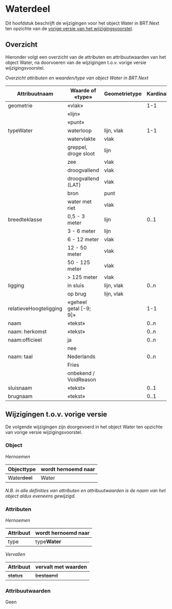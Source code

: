 Waterdeel
=========

Dit hoofdstuk beschrijft de wijzigingen voor het object Water in BRT.Next
ten opzichte van de [vorige versie van het 
wijzigingsvoorstel](https://docs.geostandaarden.nl/brtnext/cv-im-brtnext-20221104/#Waterdeel).

Overzicht
---------

Hieronder volgt een overzicht van de attributen en attribuutwaarden van het
object Water, na doorvoeren van de wijzigingen t.o.v. vorige versie
wijzigingsvoorstel.

*Overzicht attributen en waarden/type van object Water in BRT.Next*

| Attribuutnaam          | Waarde of «type»     | Geometrietype | Kardinaliteit |
|------------------------|------------------------|---------------|---------------|
| geometrie              | «vlak»                 |               | 1-1           |
|                        | «lijn»                 |               |               |
|                        | «punt»                 |               |               |
| typeWater              | waterloop              | lijn, vlak    | 1-1           |
|                        | watervlakte            | vlak          |               |
|                        | greppel, droge sloot   | lijn          |               |
|                        | zee                    | vlak          |               |
|                        | droogvallend           | vlak          |               |
|                        | droogvallend (LAT)     | vlak          |               |
|                        | bron                   | punt          |               |
|                        | water met riet         | vlak          |               |
| breedteklasse          | 0,5 - 3 meter          | lijn          | 0..1          |
|                        | 3 - 6 meter            | lijn          |               |
|                        | 6 - 12 meter           | vlak          |               |
|                        | 12 - 50 meter          | vlak          |               |
|                        | 50 - 125 meter         | vlak          |               |
|                        | \> 125 meter           | vlak          |               |
| ligging                | in sluis               | lijn, vlak    | 0..n          |
|                        | op brug                | lijn, vlak    |               |
| relatieveHoogteligging | «geheel getal [-9; 9]» |               | 1-1           |
| naam                   | «tekst»                |               | 0..n          |
| naam: herkomst         | «tekst»                |               | 0..n          |
| naam:officieel         | ja                     |               | 0..n          |
|                        | nee                    |               |               |
| naam: taal             | Nederlands             |               | 0..n          |
|                        | Fries                  |               |               |
|                        | onbekend / VoidReason  |               |               |
| sluisnaam              | «tekst»                |               | 0..1          |
| brugnaam               | «tekst»                |               | 0..1          |

Wijzigingen t.o.v. vorige versie 
--------------------------------

De volgende wijzigingen zijn doorgevoerd in het object Water ten opzichte
van vorige versie wijzigingsvoorstel.

### Object

*Hernoemen*

| Objecttype    | wordt hernoemd naar |
|---------------|---------------------|
| Water~~deel~~ | Water               |

*N.B. in alle definities van attributen en attribuutwaarden is de naam van het object aldus eveneens gewijzigd.*


### Attributen

*Hernoemen*

| Attribuut | wordt hernoemd naar |
|-----------|---------------------|
| type      | type**Water**     |

*Vervallen*

| Attribuut      | vervalt met waarden |
|----------------|------------------------------|
| ~~status~~ | ~~bestaand~~                     |

### Attribuutwaarden

Geen
